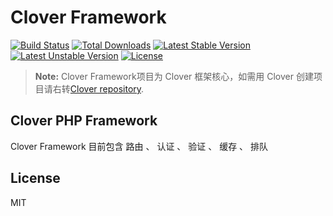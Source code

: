 # Clover Framework

[![Build Status](https://travis-ci.org/donghaichen/framework.svg?branch=master)](https://travis-ci.org/donghaichen/framework)
[![Total Downloads](https://poser.pugx.org/clovers/framework/d/total.svg)](https://packagist.org/packages/clovers/framework)
[![Latest Stable Version](https://poser.pugx.org/clovers/framework/v/stable.svg)](https://packagist.org/packages/clovers/framework)
[![Latest Unstable Version](https://poser.pugx.org/clovers/framework/v/unstable.svg)](https://packagist.org/packages/clover/framework)
[![License](https://poser.pugx.org/clovers/framework/license.svg)](https://packagist.org/packages/clover/framework)

> **Note:** Clover Framework项目为 Clover 框架核心，如需用 Clover 创建项目请右转[Clover repository](https://github.com/donghaichen/clover).

## Clover PHP Framework

Clover Framework 目前包含 路由 、 认证 、 验证 、 缓存 、 排队

## License

MIT
